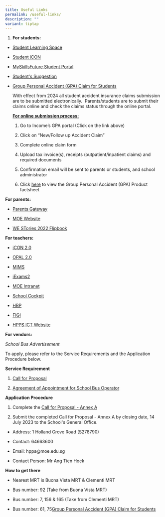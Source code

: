 ```yaml
---
title: Useful Links
permalink: /useful-links/
description: ""
variant: tiptap
---
```

<ol data-tight="true" class="tight">
<li>
<p><strong>For students:</strong>
</p>
</li>
</ol>
<ul>
<li>
<p><a href="https://vle.learning.moe.edu.sg/login" rel="noopener noreferrer nofollow" target="_blank">Student Learning Space</a>
</p>
</li>
<li>
<p><a href="https://workspace.google.com/dashboard" rel="noopener noreferrer nofollow" target="_blank">Student iCON</a>&nbsp;</p>
</li>
<li>
<p><a href="https://myskillsfuture.gov.sg/" rel="noopener noreferrer nofollow" target="_blank">MySkillsFuture Student Portal</a>
</p>
</li>
<li>
<p><a href="https://goo.gl/forms/UGXwIkzbzdlH7uxi1" rel="noopener noreferrer nofollow" target="_blank">Student's Suggestion</a>
</p>
</li>
<li>
<p><a href="https://studentgpa.incomegroupins.com.sg/#/" rel="noopener noreferrer nofollow" target="_blank">Group Personal Accident (GPA) Claim for Students</a>
</p>
<p>With effect from 2024 all student accident insurance claims submission
are to be submitted electronically.&nbsp; Parents/students are to submit
their claims online and check the claims status through the online portal.</p>
<p><strong><u>For online submission process:</u></strong>
</p>
<ol data-tight="true" class="tight">
<li>
<p>Go to Income’s GPA portal (Click on the link above)</p>
</li>
<li>
<p>Click on “New/Follow up Accident Claim”</p>
</li>
<li>
<p>Complete online claim form</p>
</li>
<li>
<p>Upload tax invoice(s), receipts (outpatient/inpatient claims) and required
documents</p>
</li>
<li>
<p>Confirmation email will be sent to parents or students, and school administrator</p>
</li>
<li>
<p>Click <a href="/files/Product_Fact_Sheet_Year_2024_Group_Personal_Accident.pdf" rel="noopener noreferrer nofollow" target="_blank">here</a> to
view the&nbsp;Group Personal Accident (GPA) Product factsheet</p>
</li>
</ol>
</li>
</ul>
<p><strong>For parents:</strong>
</p>
<ul data-tight="true" class="tight">
<li>
<p><a href="https://www.youtube.com/watch?v=tW9jwyuovOo&amp;feature=youtu.be" rel="noopener noreferrer nofollow" target="_blank">Parents Gateway</a>
</p>
</li>
<li>
<p><a href="https://www.moe.gov.sg/" rel="noopener noreferrer nofollow" target="_blank">MOE Website</a>
</p>
</li>
<li>
<p><a href="https://online.fliphtml5.com/obrr/qkde/#p=1" rel="noopener noreferrer nofollow" target="_blank">WE STories 2022 Flipbook</a>
</p>
</li>
</ul>
<p><strong>For teachers:</strong>
</p>
<ul>
<li>
<p><a href="https://icon.moe.edu.sg/" rel="noopener noreferrer nofollow" target="_blank">iCON 2.0</a>
</p>
</li>
<li>
<p><a href="https://idm.opal2.moe.edu.sg/account/login?returnUrl=%2Fconnect%2Fauthorize%2Fcallback%3Fresponse_type%3Dcode%26client_id%3DOpal2WebApp%26state%3DZ50qVn3mvgscXk9qyyrAU4flTgikrcMc2Dikh8ZyDpkqA%26redirect_uri%3Dhttps%253A%252F%252Fwww.opal2.moe.edu.sg%252Fapp%252Findex.html%26scope%3Droles%2520profile%2520cxprofile%2520openid%2520cxDomainInternalApi%26code_challenge%3Duw7Jj9AGCV_YAGsbtXKRMgve9OG_JUZVPf24T6MUtRs%26code_challenge_method%3DS256%26nonce%3DZ50qVn3mvgscXk9qyyrAU4flTgikrcMc2Dikh8ZyDpkqA" rel="noopener noreferrer nofollow" target="_blank">OPAL 2.0</a>
</p>
</li>
<li>
<p><a href="https://idp.mims.moe.gov.sg/nidp/saml2/sso" rel="noopener noreferrer nofollow" target="_blank">MIMS</a>
</p>
</li>
<li>
<p><a href="https://iexams.seab.gov.sg/sso/login?service=https%3A%2F%2Fiexams.seab.gov.sg%2Fsso%2Foauth2.0%2FcallbackAuthorize%3Fclient_id%3Diexams2-prod%26redirect_uri%3Dhttps%253A%252F%252Fiexams.seab.gov.sg%252Fiexams2%252Flogin%252Foauth2%252Fcode%252Fiexams2-prod%26response_type%3Dcode%26client_name%3DCasOAuthClient" rel="noopener noreferrer nofollow" target="_blank">iExams2</a>
</p>
</li>
<li>
<p><a href="https://intranet.moe.gov.sg/Pages/Home.aspx" rel="noopener noreferrer nofollow" target="_blank">MOE Intranet</a>
</p>
</li>
<li>
<p><a href="https://idp.mims.moe.gov.sg/nidp/saml2/sso?SAMLRequest=fZHNbsIwEIRfJdp7%2FtwGkIWDaBEqElURhB56M8YQ08ROvU7Ux29IQIIeOHq9387uzHjyWxZeIy0qoxnEQQSe1MLslT4y2GZzfwSTdIy8LEhFp7XL9Vr%2B1BKd14Iaaf%2FDoLaaGo4KqealROoE3Uzfl5QEEa2scUaYArwporSulXo1GutS2o20jRJyu14yyJ2rkIYhityYQhjxXSkXlEYGR9MEeAzPWiGiAW%2FWLqA0d93SV07tq6BUJd4iui12HOnBubFCdmcwcLaW4C1mDLhIToeTPOyeVB4lPB7y50EyIELtOIlbRxa44oiqkQwOvMAzhVjLhUbHtWNAIhL7ceTHSRbFNE4oGQVkOPgCb3U5%2FUXp3tJHPu36JqRvWbbyVx%2BbDLzPazRtA1yCoJ26vU3g8WB%2BtR3Sf%2Bbe2zUOb%2Benl%2Bd97ukf&amp;RelayState=https%3A%2F%2Fschoolcockpit.moe.gov.sg%2FCP%2Fscapp%2Fsecurity&amp;SigAlg=http%3A%2F%2Fwww.w3.org%2F2001%2F04%2Fxmldsig-more%23rsa-sha256&amp;Signature=W2PTr%2F6B6jf%2FbyffjJGwQD%2FK5sgDpUKKNBd%2B6F4%2FvLCIw0SCKfWpwF4OUExf9f0cn2v3XNlN9XQjDo3lt5F%2FnSoFXMGZVqWqyCuOk2146%2Fm3JCq0byaBYRqzkCgZejZ6X0BduPN1MkIWicMTjL5iuRMgzPjz9s5oWewyQmdtcCmDorvBdUnIZVLvxef%2Bzz6h5Tg%2BvSEqnnHpHnSPETDVtZeRu73YhiDpYhsHxwV9IFBDbSQKMzuSFz8IP0rcWvvE5wUTRvdaPi83HiQV4SUyjmRp0ZKlI6yK5uehFBTqIeWNSf%2BSxlr4VnBUCMMG0XdTiuOOIaTUuyq8YStQrqjsrebkLAprwhGO5q0KYeaFU3xlBL33uGg35qOs3EPBboxEA6iDAtgsALRBFeTXoVf6c9oN4VA2amEr6KxWwEh5ESiTUYDbMDHnY%2Bvl3yyyGyZv83mwfFalVLMi4DRzk9t7dLPFxpOfiTtzs05V%2FUtFs9PZF9xrOkb7GhOcXrG%2B%2Bmi3lVrYJ4ZvJY%2B88NP04ZjL2HDWze3j3eDhdrw4Bzofn2DVKUacnI%2BVsLj5f%2BfBHLRIy5e282wM0X4v0tOP95BRHaIXWI4J1SuCpBKfI4Qzq3RTfIVPQ6HFojtxKbHNgvCCU7e5rOvXhAfRnYSjlsJJexNn%2FgKqN4p0oz%2F2UW9cq7I%3D" rel="noopener noreferrer nofollow" target="_blank">School Cockpit</a>
</p>
</li>
<li>
<p><a href="https://www.hrp.gov.sg/hrp/#/landing-employee" rel="noopener noreferrer nofollow" target="_blank">HRP</a>
</p>
</li>
<li>
<p><a href="http://w1121padmw00293.schools.moe.edu.sg/figi/" rel="noopener noreferrer nofollow" target="_blank">FIGI</a>
</p>
</li>
<li>
<p><a href="https://sites.google.com/view/hpps-ict/" rel="noopener noreferrer nofollow" target="_blank">HPPS ICT Website</a>
</p>
</li>
</ul>
<p><strong>For vendors:</strong>
</p>
<p><em>School Bus Advertisement</em>
</p>
<p>To apply, please refer to the Service Requirements and the Application
Procedure below.</p>
<p><strong>Service Requirement</strong>
</p>
<ol data-tight="true" class="tight">
<li>
<p><a href="/files/attachment%201%20call%20for%20proposals%20by%20school%20(version%20june%202023)-updated%2030jun.pdf" rel="noopener noreferrer nofollow" target="_blank">Call for Proposal</a>
</p>
</li>
<li>
<p><a href="/files/attachment%203%20agreement%20for%20appointment%20of%20school%20bus%20operator%20(version%20june%202023).pdf" rel="noopener noreferrer nofollow" target="_blank">Agreement of Appointment for School Bus Operator</a>
</p>
</li>
</ol>
<p><strong>Application Procedure</strong>
</p>
<ol data-tight="true" class="tight">
<li>
<p>Complete the <a href="/files/attachment%202%20call%20for%20proposal%20-%20annex%20a%20(version%20june%202023)-updated.pdf" rel="noopener noreferrer nofollow" target="_blank">Call for Proposal - Annex A</a>
</p>
</li>
<li>
<p>Submit the completed Call for Proposal - Annex A by closing date, 14 July
2023 to the School's General Office.</p>
</li>
</ol>
<ul data-tight="true" class="tight">
<li>
<p>Address: 1 Holland Grove Road (S278790)</p>
</li>
<li>
<p>Contact: 64663600</p>
</li>
<li>
<p>Email: hpps@moe.edu.sg</p>
</li>
<li>
<p>Contact Person: Mr Ang Tien Hock</p>
</li>
</ul>
<p><strong>How to get there</strong>
</p>
<ul data-tight="true" class="tight">
<li>
<p>Nearest MRT is Buona Vista MRT &amp; Clementi MRT</p>
</li>
<li>
<p>Bus number: 92 (Take from Buona Vista MRT)</p>
</li>
<li>
<p>Bus number: 7, 156 &amp; 165 (Take from Clementi MRT)</p>
</li>
<li>
<p>Bus number: 61, 75<a href="https://studentgpa.incomegroupins.com.sg/#/" rel="noopener noreferrer nofollow" target="_blank">Group Personal Accident (GPA) Claim for Students</a>
</p>
</li>
</ul>
<p></p>